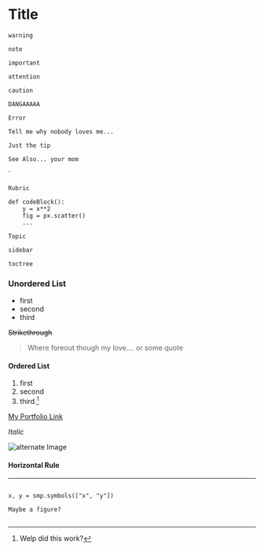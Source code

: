 # Title

```{warning}
warning
```

```{note}
note
```

```{important}
important
```

```{attention}
attention
```

```{caution}
caution
```

```{danger}
DANGAAAAA
```

```{error}
Error
```

```{hint}
Tell me why nobody loves me...
```

```{tip}
Just the tip
```

```{seealso}
See Also... your mom
```

`

```{rubric} title
Rubric
```

```{code} python
def codeBlock():
    y = x**2
    fig = px.scatter()
    ...
```

```{topic} title
Topic
```

```{sidebar} title
sidebar
```

```{toctree}
toctree
```

### Unordered List

- first
- second
- third

~~Strikethrough~~

> Where foreout though my love.... or some quote

#### Ordered List

1. first
2. second
3. third.[^footnotething]

[My Portfolio Link](https://www.igloodevelopment.dev)

_Italic_

![alternate Image](../../Theory_personalNotes/note_assets/newtonianGravity.png)

#### Horizontal Rule

---

```{image} (../../Theory_personalNotes/note_assets/newtonianGravity.png)

```

`x, y = smp.symbols(["x", "y"])`

```{figure} (../../Theory_personalNotes/note_assets/newtonianGravity.png)
Maybe a figure?
```

```{toctree}

```

[^footnotething]: Welp did this work?
